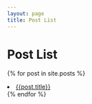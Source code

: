 ```yaml
---
layout: page
title: Post List
---
```


<H1>Post List</H1>

{% for post in site.posts %}
  <li><a href="{{ post.url }}">{{post.title}}</a></li>
{% endfor %}
